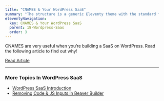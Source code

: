```yaml
---
title: "CNAMES & Your WordPress SaaS"
summary: "The structure is a generic Eleventy theme with the standard folder and file names."
eleventyNavigation:
  key: CNAMES & Your WordPress SaaS
  parent: 18-Wordpress-Saas
  order: 3
---
```

CNAMES are very useful when you’re building a SaaS on WordPress. Read the following article to find out why!

[Read Article](https://web.archive.org/web/20240420011016/https://wpclouddeploy.com/why-cnames-are-useful-for-your-wordpress-saas/)

- - -

### More Topics In WordPress SaaS

*   [WordPress SaaS Introduction](https://web.archive.org/web/20240420011016/https://wpclouddeploy.com/documentation/wpsaas/wordpress-saas-introduction/)
*   [Removing Code & JS Inputs in Beaver Builder](https://web.archive.org/web/20240420011016/https://wpclouddeploy.com/documentation/wpsaas/removing-code-js-inputs-in-beaver-builder/)
